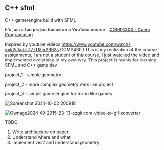 ## C++ sfml 

C++ game/engine build with SFML

It's just a fun project based on a YouTube course - [COMP4300 - Game Programming](https://www.youtube.com/watch?v=-ugbLQlw_VM&t=13s&ab_channel=DaveChurchill) 

Inspired by youtube videos https://www.youtube.com/watch?v=k2ckoLsD7ZU&t=2993s
COMP4300
This is my realization of the course assignments, I am not a student of this course,
I just watched the video and implemented everything in my own way.
This project is mainly for learning SFML and C++ game dev

project_1 - simple geometry

project_2 - more complex geometry wars like project

project_3 - simple game engine for mario like games

![Screenshot 2024-10-02 200918](https://github.com/user-attachments/assets/66b85152-7e8a-4d9b-8389-ccbb94e41e16)

![Ownage2024-09-2915-23-13-ezgif com-video-to-gif-converter](https://github.com/user-attachments/assets/63281e32-211f-4fba-9dfa-c1a306e036a6)


TODO
1. Write architecture on paper
2. Understand where and what
3. Implement vec2 and understand geometry